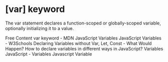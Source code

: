 # [var] keyword

The var statement declares a function-scoped or globally-scoped variable, optionally initializing it to a value.

<ResourceGroupTitle>Free Content</ResourceGroupTitle>
<BadgeLink colorScheme='yellow' badgeText='Read' href='https://developer.mozilla.org/en-US/docs/Web/JavaScript/Reference/Statements/var'>var keyword - MDN</BadgeLink>
<BadgeLink colorScheme='yellow' badgeText='Read' href='https://javascript.info/variables'>JavaScript Variables</BadgeLink>
<BadgeLink colorScheme='yellow' badgeText='Read' href='https://www.w3schools.com/js/js_variables.asp'>JavaScript Variables - W3Schools</BadgeLink>
<BadgeLink badgeText='Watch' href='https://www.youtube.com/watch?v=6UAKBYpUC-Y'>Declaring Variables without Var, Let, Const - What Would Happen?</BadgeLink>
<BadgeLink colorScheme='yellow' badgeText='Read' href='https://www.geeksforgeeks.org/how-to-declare-variables-in-different-ways-in-javascript/'>How to declare variables in different ways in JavaScript?</BadgeLink>
<BadgeLink colorScheme='yellow' badgeText='Read' href='https://developer.mozilla.org/en-US/docs/Learn/Getting_started_with_the_web/JavaScript_basics#variables'>Variables</BadgeLink>
<BadgeLink colorScheme='yellow' badgeText='Read' href='https://www.tutorialspoint.com/javascript/javascript_variables.htm'>JavaScript - Variables</BadgeLink>
<BadgeLink colorScheme='yellow' badgeText='Read' href='https://www.javatpoint.com/javascript-variable'>Javascript Variable</BadgeLink>
